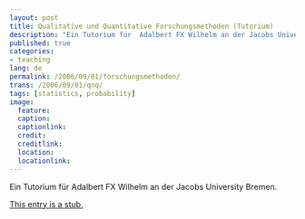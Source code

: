 ```yaml
---
layout: post
title: Qualitative und Quantitative Forschungsmethoden (Tutorium)
description: "Ein Tutorium für  Adalbert FX Wilhelm an der Jacobs University Bremen"
published: true
categories:
- teaching
lang: de
permalink: /2006/09/01/forschungsmethoden/
trans: /2006/09/01/qnq/
tags: [statistics, probability]
image:
  feature: 
  caption: 
  captionlink: 
  credit: 
  creditlink: 
  location: 
  locationlink:
---
```


Ein Tutorium für  Adalbert FX Wilhelm an der Jacobs University Bremen.

<div markdown="0">
<a href="/2007/02/01/statistics-I/" class="btn">This entry is a stub.</a>
</div>